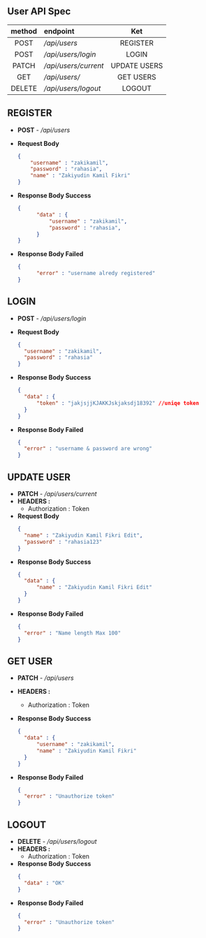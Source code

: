 ## **User API Spec**


|method|endpoint|Ket|
|:---:|:---|:---:|
|POST|_/api/users_|REGISTER|
|POST|_/api/users/login_|LOGIN|
|PATCH|_/api/users/current_|UPDATE USERS|
|GET|_/api/users/_|GET USERS|
|DELETE|_/api/users/logout_|LOGOUT|



## **REGISTER**
- **POST** - _/api/users_
  
- **Request Body**
    ```json
    {
        "username" : "zakikamil",
        "password" : "rahasia",
        "name" : "Zakiyudin Kamil Fikri"
    }
    ```

- **Response Body Success**
  ```json
  {
        "data" : {
            "username" : "zakikamil",
            "password" : "rahasia",
        }
  }
  ```

- **Response Body Failed**
  ```json
  {
        "error" : "username alredy registered"
  }
  ```


## **LOGIN**

- **POST** - _/api/users/login_
- **Request Body**
  ```json
  {
    "username" : "zakikamil",
    "password" : "rahasia"
  }
  ```

- **Response Body Success**
  ```json
  {
    "data" : {
        "token" : "jakjsjjKJAKKJskjaksdj18392" //uniqe token
    }
  }
  ```

- **Response Body Failed**
  ```json
  {
    "error" : "username & password are wrong"
  }
  ```

## **UPDATE USER**

- **PATCH** - _/api/users/current_
- **HEADERS :**
  - Authorization : Token
- **Request Body**
  ```json
  {
    "name" : "Zakiyudin Kamil Fikri Edit",
    "password" : "rahasia123"
  }
  ```
- **Response Body Success**
  ```json
  {
    "data" : {
        "name" : "Zakiyudin Kamil Fikri Edit"
    }
  }
  ```
- **Response Body Failed**
  ```json
  {
    "error" : "Name length Max 100"
  }
  ```


## **GET USER**

- **PATCH** - _/api/users_
- **HEADERS :**
  - Authorization : Token

- **Response Body Success**
  ```json
  {
    "data" : {
        "username" : "zakikamil",
        "name" : "Zakiyudin Kamil Fikri"
    }
  }
  ```
- **Response Body Failed**
  ```json
  {
    "error" : "Unauthorize token"
  }
  ```

## **LOGOUT**

- **DELETE** - _/api/users/logout_
- **HEADERS :**
  - Authorization : Token
- **Response Body Success**
  ```json
  {
    "data" : "OK"
  }
  ``` 
- **Response Body Failed**
  ```json
  {
    "error" : "Unauthorize token"
  }
  ```
